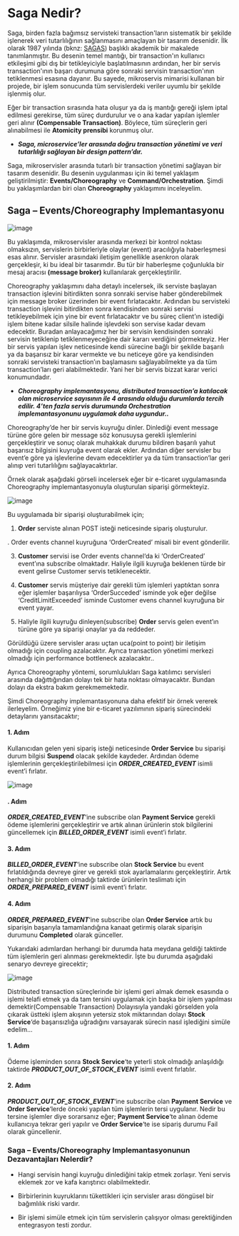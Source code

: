 # Saga Nedir?
Saga, birden fazla bağımsız servisteki transaction'ların sistematik bir şekilde işlenerek veri tutarlılığının sağlanmasını amaçlayan bir tasarım desenidir. İlk olarak 1987 yılında (bknz: [SAGAS](https://www.cs.cornell.edu/andru/cs711/2002fa/reading/sagas.pdf)) başlıklı akademik bir makalede tanımlanmıştır. Bu desenin temel mantığı, bir transaction'ın kullanıcı etkileşimi gibi dış bir tetikleyiciyle başlatılmasının ardından, her bir servis transaction'ının başarı durumuna göre sonraki servisin transaction'ının tetiklenmesi esasına dayanır. Bu sayede, mikroservis mimarisi kullanan bir projede, bir işlem sonucunda tüm servislerdeki veriler uyumlu bir şekilde işlenmiş olur. 

Eğer bir transaction sırasında hata oluşur ya da iş mantığı gereği işlem iptal edilmesi gerekirse, tüm süreç durdurulur ve o ana kadar yapılan işlemler geri alınır **(Compensable Transaction)**. Böylece, tüm süreçlerin geri alınabilmesi ile **Atomicity prensibi** korunmuş olur.

- ***Saga, microservice’ler arasında doğru transaction yönetimi ve veri tutarlılığı sağlayan bir design pattern’dır.*** 

Saga, mikroservisler arasında tutarlı bir transaction yönetimi sağlayan bir tasarım desenidir. Bu desenin uygulanması için iki temel yaklaşım geliştirilmiştir: **Events/Choreography** ve **Command/Orchestration**. Şimdi bu yaklaşımlardan biri olan **Choreography** yaklaşımını inceleyelim.


## Saga – Events/Choreography Implemantasyonu

![image](https://github.com/user-attachments/assets/44693233-c07f-4952-ab39-190201c87edf)

Bu yaklaşımda, mikroservisler arasında merkezi bir kontrol noktası olmaksızın, servislerin birbirleriyle olaylar (event) aracılığıyla haberleşmesi esas alınır. Servisler arasındaki iletişim genellikle asenkron olarak gerçekleşir, ki bu ideal bir tasarımdır. Bu tür bir haberleşme çoğunlukla bir mesaj aracısı **(message broker)** kullanılarak gerçekleştirilir.

Choreography yaklaşımını daha detaylı incelersek, ilk serviste başlayan transaction işlevini bitirdikten sonra sonraki servise haber gönderebilmek için message broker üzerinden bir event fırlatacaktır. Ardından bu servisteki transaction işlevini bitirdikten sonra kendisinden sonraki servisi tetikleyebilmek için yine bir event fırlatacaktır ve bu süreç client’ın istediği işlem bitene kadar silsile halinde işlevdeki son servise kadar devam edecektir. Buradan anlayacağımız her bir servisin kendisinden sonraki servisin tetiklenip tetiklenmeyeceğine dair kararı verdiğini görmekteyiz. Her bir servis yapılan işlev neticesinde kendi sürecine bağlı bir şekilde başarılı ya da başarısız bir karar vermekte ve bu neticeye göre ya kendisinden sonraki servisteki transaction’ın başlamasını sağlayabilmekte ya da tüm transaction’ları geri alabilmektedir. Yani her bir servis bizzat karar verici konumundadır.

- ***Choreography implemantasyonu, distributed transaction’a katılacak olan microservice sayısının  ile 4 arasında olduğu durumlarda tercih edilir. 4’ten fazla servis durumunda Orchestration implemantasyonunu uygulamak daha uygundur..***


Choreography’de her bir servis kuyruğu dinler. Dinlediği event message türüne göre gelen bir message söz konusuysa gerekli işlemlerini gerçekleştirir ve sonuç olarak muhakkak durumu bildiren başarılı yahut başarısız bilgisini kuyruğa event olarak ekler. Ardından diğer servisler bu event’e göre ya işlevlerine devam edecektirler ya da tüm transaction’lar geri alınıp veri tutarlılığını sağlayacaktırlar.

Örnek olarak aşağıdaki görseli incelersek eğer bir e-ticaret uygulamasında Choreography implemantasyonuyla oluşturulan siparişi görmekteyiz.

![image](https://github.com/user-attachments/assets/db7bee71-fa44-4c22-9177-c5cf30f1e5d4)

Bu uygulamada bir siparişi oluşturabilmek için;

1. **Order** serviste alınan POST isteği neticesinde sipariş oluşturulur.

. Order events channel kuyruğuna ‘OrderCreated’ misali bir event gönderilir.

3. **Customer** servisi ise Order events channel‘da ki ‘OrderCreated’ event’ına subscribe olmaktadır. Haliyle ilgili kuyruğa beklenen türde bir event gelirse Customer servis tetiklenecektir.

4. **Customer** servis müşteriye dair gerekli tüm işlemleri yaptıktan sonra eğer işlemler başarılıysa ‘OrderSucceded’ isminde yok eğer değilse ‘CreditLimitExceeded’ isminde Customer evens channel kuyruğuna bir event yayar.

5. Haliyle ilgili kuyruğu dinleyen(subscribe) **Order** servis gelen event’ın türüne göre ya siparişi onaylar ya da reddeder.

Görüldüğü üzere servisler arası uçtan uca(point to point) bir iletişim olmadığı için coupling azalacaktır. Ayrıca transaction yönetimi merkezi olmadığı için performance bottleneck azalacaktır..

Ayrıca Choreography yöntemi, sorumlulukları Saga katılımcı servisleri arasında dağıttığından dolayı tek bir hata noktası olmayacaktır. Bundan dolayı da ekstra bakım gerekmemektedir.

Şimdi Choreography implemantasyonuna daha efektif bir örnek vererek ilerleyelim. Örneğimiz yine bir e-ticaret yazılımının sipariş sürecindeki detaylarını yansıtacaktır;

#### 1. Adım
Kullanıcıdan gelen yeni sipariş isteği neticesinde **Order Service** bu siparişi durum bilgisi **Suspend** olacak şekilde kaydeder. Ardından ödeme işlemlerinin gerçekleştirilebilmesi için ***ORDER_CREATED_EVENT*** isimli event’i fırlatır.

![image](https://github.com/user-attachments/assets/ea544718-2d6c-49be-b347-e16f13fb5c66)

#### . Adım
***ORDER_CREATED_EVENT***‘ine subscribe olan **Payment Service** gerekli ödeme işlemlerini gerçekleştirir ve artık alınan ürünlerin stok bilgilerini güncellemek için ***BILLED_ORDER_EVENT*** isimli event’i fırlatır.

#### 3. Adım
***BILLED_ORDER_EVENT***‘ine subscribe olan **Stock Service** bu event fırlatıldığında devreye girer ve gerekli stok ayarlamalarını gerçekleştirir. Artık herhangi bir problem olmadığı taktirde ürünlerin teslimatı için ***ORDER_PREPARED_EVENT*** isimli event’i fırlatır.

#### 4. Adım
***ORDER_PREPARED_EVENT***‘ine subscribe olan **Order Service** artık bu siparişin başarıyla tamamlandığına kanaat getirmiş olarak siparişin durumunu **Completed** olarak günceller.

Yukarıdaki adımlardan herhangi bir durumda hata meydana geldiği taktirde tüm işlemlerin geri alınması gerekmektedir. İşte bu durumda aşağıdaki senaryo devreye girecektir;

![image](https://github.com/user-attachments/assets/3933beef-9b92-4d5f-8a0b-5b2f07d16eb5)

Distributed transaction süreçlerinde bir işlemi geri almak demek esasında o işlemi telafi etmek ya da tam tersini uygulamak için başka bir işlem yapılması demektir(Compensable Transaction) Dolayısıyla yandaki görselden yola çıkarak üstteki işlem akışının yetersiz stok miktarından dolayı **Stock Service**‘de başarısızlığa uğradığını varsayarak sürecin nasıl işlediğini simüle edelim…

#### 1. Adım
Ödeme işleminden sonra **Stock Service**‘te yeterli stok olmadığı anlaşıldığı taktirde ***PRODUCT_OUT_OF_STOCK_EVENT*** isimli event fırlatılır.

#### 2. Adım
***PRODUCT_OUT_OF_STOCK_EVENT***‘ine subscribe olan **Payment Service** ve **Order Service**‘lerde önceki yapılan tüm işlemlerin tersi uygulanır. Nedir bu tersine işlemler diye sorarsanız eğer; **Payment Service**‘te alınan ödeme kullanıcıya tekrar geri yapılır ve **Order Service**‘te ise sipariş durumu Fail olarak güncellenir.


### Saga – Events/Choreography Implemantasyonunun Dezavantajları Nelerdir?

- Hangi servisin hangi kuyruğu dinlediğini takip etmek zorlaşır. Yeni servis eklemek zor ve kafa karıştırıcı olabilmektedir.

- Birbirlerinin kuyruklarını tükettikleri için servisler arası döngüsel bir bağımlılık riski vardır.

- Bir işlemi simüle etmek için tüm servislerin çalışıyor olması gerektiğinden entegrasyon testi zordur.
